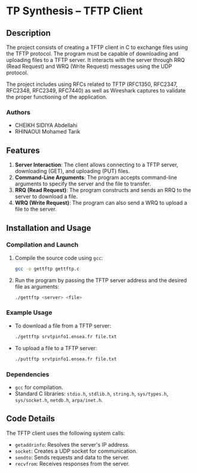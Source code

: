 # TP Synthesis – TFTP Client

## Description
The project consists of creating a TFTP client in C to exchange files using the TFTP protocol. The program must be capable of downloading and uploading files to a TFTP server. It interacts with the server through RRQ (Read Request) and WRQ (Write Request) messages using the UDP protocol.

The project includes using RFCs related to TFTP (RFC1350, RFC2347, RFC2348, RFC2349, RFC7440) as well as Wireshark captures to validate the proper functioning of the application.

### Authors
- CHEIKH SIDIYA Abdellahi
- RHINAOUI Mohamed Tarik

## Features
1. **Server Interaction**: The client allows connecting to a TFTP server, downloading (GET), and uploading (PUT) files.
2. **Command-Line Arguments**: The program accepts command-line arguments to specify the server and the file to transfer.
3. **RRQ (Read Request)**: The program constructs and sends an RRQ to the server to download a file.
4. **WRQ (Write Request)**: The program can also send a WRQ to upload a file to the server.

## Installation and Usage
### Compilation and Launch
1. Compile the source code using `gcc`:
    ```bash
    gcc -o gettftp gettftp.c
    ```
2. Run the program by passing the TFTP server address and the desired file as arguments:
    ```bash
    ./gettftp <server> <file>
    ```

### Example Usage
- To download a file from a TFTP server:
    ```bash
    ./gettftp srvtpinfo1.ensea.fr file.txt
    ```
- To upload a file to a TFTP server:
    ```bash
    ./puttftp srvtpinfo1.ensea.fr file.txt
    ```

### Dependencies
- `gcc` for compilation.
- Standard C libraries: `stdio.h`, `stdlib.h`, `string.h`, `sys/types.h`, `sys/socket.h`, `netdb.h`, `arpa/inet.h`.

## Code Details
The TFTP client uses the following system calls:
- `getaddrinfo`: Resolves the server's IP address.
- `socket`: Creates a UDP socket for communication.
- `sendto`: Sends requests and data to the server.
- `recvfrom`: Receives responses from the server.

